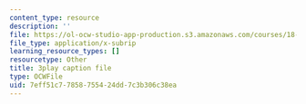```yaml
---
content_type: resource
description: ''
file: https://ol-ocw-studio-app-production.s3.amazonaws.com/courses/18-01sc-single-variable-calculus-fall-2010/7eff51c77858755424dd7c3b306c38ea_9v25gg2qJYE.srt
file_type: application/x-subrip
learning_resource_types: []
resourcetype: Other
title: 3play caption file
type: OCWFile
uid: 7eff51c7-7858-7554-24dd-7c3b306c38ea
---
```

